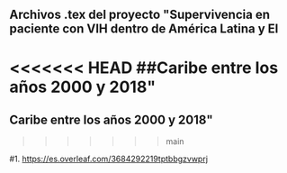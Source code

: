 ## Archivos .tex del proyecto "Supervivencia en paciente con VIH dentro de América Latina y El
<<<<<<< HEAD
##Caribe entre los años 2000 y 2018"
=======
## Caribe entre los años 2000 y 2018"
>>>>>>> main

#1. https://es.overleaf.com/3684292219tptbbgzvwprj